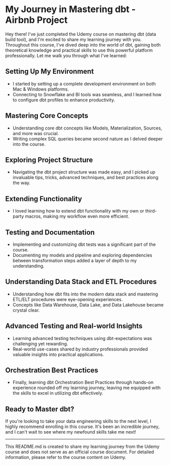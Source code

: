 # My Journey in Mastering dbt - Airbnb Project

Hey there! I've just completed the Udemy course on mastering dbt (data build tool), and I'm excited to share my learning journey with you. Throughout this course, I've dived deep into the world of dbt, gaining both theoretical knowledge and practical skills to use this powerful platform professionally. Let me walk you through what I've learned:

## Setting Up My Environment
- I started by setting up a complete development environment on both Mac & Windows platforms.
- Connecting to Snowflake and BI tools was seamless, and I learned how to configure dbt profiles to enhance productivity.

## Mastering Core Concepts
- Understanding core dbt concepts like Models, Materialization, Sources, and more was crucial.
- Writing complex SQL queries became second nature as I delved deeper into the course.

## Exploring Project Structure
- Navigating the dbt project structure was made easy, and I picked up invaluable tips, tricks, advanced techniques, and best practices along the way.

## Extending Functionality
- I loved learning how to extend dbt functionality with my own or third-party macros, making my workflow even more efficient.

## Testing and Documentation
- Implementing and customizing dbt tests was a significant part of the course.
- Documenting my models and pipeline and exploring dependencies between transformation steps added a layer of depth to my understanding.

## Understanding Data Stack and ETL Procedures
- Understanding how dbt fits into the modern data stack and mastering ETL/ELT procedures were eye-opening experiences.
- Concepts like Data Warehouse, Data Lake, and Data Lakehouse became crystal clear.

## Advanced Testing and Real-world Insights
- Learning advanced testing techniques using dbt-expectations was challenging yet rewarding.
- Real-world use-cases shared by industry professionals provided valuable insights into practical applications.

## Orchestration Best Practices
- Finally, learning dbt Orchestration Best Practices through hands-on experience rounded off my learning journey, leaving me equipped with the skills to excel in utilizing dbt effectively.

## Ready to Master dbt?
If you're looking to take your data engineering skills to the next level, I highly recommend enrolling in this course. It's been an incredible journey, and I can't wait to see where my newfound skills take me next!

---

This README.md is created to share my learning journey from the Udemy course and does not serve as an official course document. For detailed information, please refer to the course content on Udemy.

